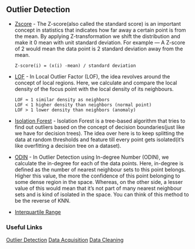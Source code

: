## Outlier Detection

- [Zscore](https://github.com/tb-rules10/Data-Science/blob/main/Outlier%20Detection/Zscore.py) - The Z-score(also called the standard score) is an important concept in statistics that indicates how far away a certain point is from the mean. By applying Z-transformation we shift the distribution and make it 0 mean with unit standard deviation. For example — A Z-score of 2 would mean the data point is 2 standard deviation away from the mean.

     `Z-score(i) = (x(i) -mean) / standard deviation`

- [LOF](https://github.com/tb-rules10/Data-Science/blob/main/Outlier%20Detection/LOF.py) - In Local Outlier Factor (LOF), the idea revolves around the concept of local regions. Here, we calculate and compare the local density of the focus point with the local density of its neighbours.

     `LOF ≈ 1 similar density as neighbors` <br>
     `LOF < 1 higher density than neighbors (normal point)` <br>
     `LOF > 1 lower density than neighbors (anomaly)` <br>

- [Isolation Forest](https://github.com/tb-rules10/Data-Science/blob/main/Outlier%20Detection/IF.py) - Isolation Forest is a tree-based algorithm that tries to find out outliers based on the concept of decision boundaries(just like we have for decision trees). The idea over here is to keep splitting the data at random thresholds and feature till every point gets isolated(it’s like overfitting a decision tree on a dataset).

- [ODIN](https://github.com/tb-rules10/Data-Science/blob/main/Outlier%20Detection/ODIN.py) - In Outlier Detection using In-degree Number (ODIN), we calculate the in-degree for each of the data points. Here, in-degree is defined as the number of nearest neighbour sets to this point belongs. Higher this value, the more the confidence of this point belonging to some dense region in the space. Whereas, on the other side, a lesser value of this would mean that it’s not part of many nearest neighbour sets and is kind of isolated in the space. You can think of this method to be the reverse of KNN.


- [Interquartile Range](https://github.com/tb-rules10/Data-Science/blob/main/Outlier%20Detection/IQR.py)

### Useful Links

[Outlier Detection](https://towardsdatascience.com/5-outlier-detection-methods-that-every-data-enthusiast-must-know-f917bf439210)
[Data Acquisition](https://intellipaat.com/blog/tutorial/data-science-tutorial/data-acquisition/#:~:text=What%20is%20Data%20Acquisition%3F,%2C%20Querying%20relational%20database%2C%20etc.)
[Data Cleaning](https://towardsdatascience.com/what-is-data-cleaning-how-to-process-data-for-analytics-and-machine-learning-modeling-c2afcf4fbf45)
